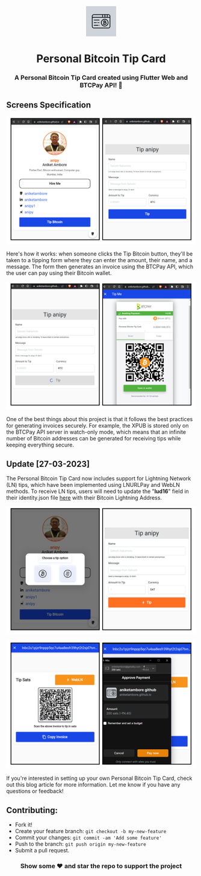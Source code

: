 <div align="center">
    <img src="web/icons/maskable_icon_x192.png?raw=true" width="80px" alt="Personal Bitcoin Tip Card"/>
    <h1> Personal Bitcoin Tip Card </h1>
</div>

<h3 align="center"> A Personal Bitcoin Tip Card created using Flutter Web and BTCPay API! 🚀 </h3>


## Screens Specification

![](screenshot/ss1.png)

Here's how it works: when someone clicks the Tip Bitcoin button, they'll be taken to a tipping form where they can enter the amount, their name, and a message. The form then generates an invoice using the BTCPay API, which the user can pay using their Bitcoin wallet.

![](screenshot/ss2.png)

One of the best things about this project is that it follows the best practices for generating invoices securely. For example, the XPUB is stored only on the BTCPay API server in watch-only mode, which means that an infinite number of Bitcoin addresses can be generated for receiving tips while keeping everything secure.

## Update [27-03-2023]
The Personal Bitcoin Tip Card now includes support for Lightning Network (LN) tips, which have been implemented using LNURLPay and WebLN methods. To receive LN tips, users will need to update the "**lud16**" field in their identity.json file [here](https://github.com/aniketambore/personal-bitcoin-tip-card/blob/main/identity.json#L31) with their Bitcoin Lightning Address.

![](screenshot/ss3.png)

![](screenshot/ss4.png)

If you're interested in setting up your own Personal Bitcoin Tip Card, check out this blog article for more information. Let me know if you have any questions or feedback!

## Contributing:

 - Fork it!
 - Create your feature branch: `git checkout -b my-new-feature`
 - Commit your changes: `git commit -am 'Add some feature'`
 - Push to the branch: `git push origin my-new-feature`
 - Submit a pull request.

 <h3 align="center">Show some ❤ and star the repo to support the project</h3>
